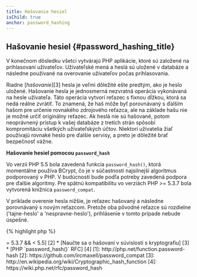 ```yaml
---
title: Hašovanie hesiel
isChild: true
anchor: password_hashing
---
```


## Hašovanie hesiel {#password_hashing_title}

V konečnom dôsledku všetci vytvárajú PHP aplikácie, ktoré sú založené na prihlasovaní užívateľov. Užívateľské mená
a heslá sú uložené v databáze a následne používané na overovanie užívateľov počas prihlasovania.

Riadne [_hašovanie_][3] hesla je veľmi dôležité ešte predtým, ako je heslo uložené. Hašovanie hesla je jednosmerná
nezvratná operácia vykonávaná na hesle užívateľa. Táto operácia vytvorí reťazec s fixnou dĺžkou, ktorá sa nedá reálne
zvrátiť. To znamená, že haš môže byť porovnávaný s ďalším hašom pre určenie rovnakého zdrojového reťazca, ale na
základe hašu nie je možné určiť originálny reťazec. Ak heslá nie sú hašované, potom neoprávnený prístup k vašej databáze
z tretích strán spôsobí kompromitáciu všetkých užívateľských účtov. Niektorí užívatelia žiaľ používajú rovnaké heslo
pre ďalšie servisy, a preto je dôležité brať bezpečnosť vážne.

**Hašovanie hesiel pomocou `password_hash`**

Vo verzií PHP 5.5 bola zavedená funkcia `password_hash()`, ktorá momentálne používa BCrypt, čo je v súčastnosti
najsilnejší algoritmus podporovaný v PHP. V budúcnosti bude podľa potreby zavedená podpora pre ďalšie algoritmy.
Pre spätnú kompatibilitu vo verziách PHP >= 5.3.7 bola vytvorená knižnica `password_compat`.

V príklade overenie hesla nižšie, je reťazec hašovaný a následne porovnávaný s novým reťazcom. Pretože
oba pôvodné reťazce sú rozdielne ('tajne-heslo' a 'nespravne-heslo'), prihlásenie v tomto prípade nebude úspešné.

{% highlight php %}
<?php
require 'password.php';

$passwordHash = password_hash('tajne-heslo', PASSWORD_DEFAULT);

if (password_verify('nespravne-heslo', $passwordHash)) {
    // Správne heslo
} else {
    // Nesprávne heslo
}
{% endhighlight %}  


* [Naučte sa o funkcii `password_hash()`] [1]
* [Knižnica `password_compat` pre PHP >= 5.3.7 && < 5.5] [2]
* [Naučte sa o hašovaní v súvislosti s kryptografiu] [3]
* [PHP `password_hash()` RFC] [4]


[1]: http://php.net/function.password-hash
[2]: https://github.com/ircmaxell/password_compat
[3]: http://en.wikipedia.org/wiki/Cryptographic_hash_function
[4]: https://wiki.php.net/rfc/password_hash
